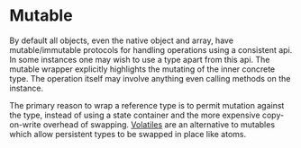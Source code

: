 # Mutable

By default all objects, even the native object and array, have mutable/immutable protocols for handling operations using a consistent api.  In some instances one may wish to use a type apart from this api.  The mutable wrapper explicitly highlights the mutating of the inner concrete type.  The operation itself may involve anything even calling methods on the instance.

The primary reason to wrap a reference type is to permit mutation against the type, instead of using a state container and the more expensive copy-on-write overhead of swapping.  [Volatiles](./../volatile) are an alternative to mutables which allow persistent types to be swapped in place like atoms.
